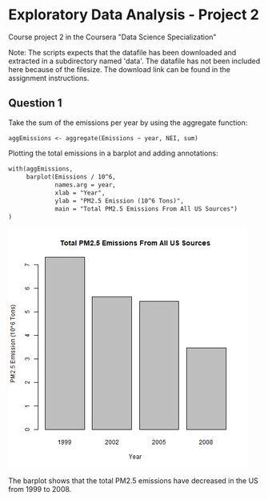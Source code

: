 # Exploratory Data Analysis - Project 2

Course project 2 in the Coursera "Data Science Specialization"

Note: The scripts expects that the datafile has been downloaded and extracted in a subdirectory named 'data'. The datafile has not been included here because of the filesize. The download link can be found in the assignment instructions.

## Question 1

Take the sum of the emissions per year by using the aggregate function:

```{r, eval=FALSE}
aggEmissions <- aggregate(Emissions ~ year, NEI, sum)
```

Plotting the total emissions in a barplot and adding annotations:

```{r, eval=FALSE}
with(aggEmissions,
     barplot(Emissions / 10^6,
             names.arg = year,
             xlab = "Year",
             ylab = "PM2.5 Emission (10^6 Tons)",
             main = "Total PM2.5 Emissions From All US Sources")
)
```
![Plot1.png.](plot1.png)

The barplot shows that the total PM2.5 emissions have decreased in the US from 1999 to 2008.

